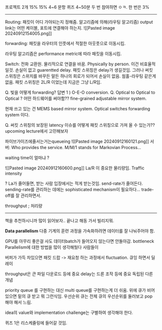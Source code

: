 프로젝트 2개
15% 15%
4~6 문항 퀴즈 4~50분
두 번 참여하면 ㅇㅋ. 한 번은 3%

---
Routing: 패킷이 어디 가야되는지 정해줌. 알고리즘에 의해(라우팅 알고리즘)
output link는 어떤 케이블, 포트에 연결해야 하는지.
![[Pasted image 20240912154005.png]]

forwarding: 패킷을 라우터의 인풋에서 적절한 아웃풋으로 이동시킴.

라우팅 알고리즘은 performance metric에 따라 패킷을 이동시킴.

Switch: 전화 교환원. 물리적으로 연결을 바꿈. Physically by person.
이건 비효율적일것. 손실이 없고 guarentted delay.
패킷 스위칭은 delay가 생길것임.
그러나 써킷 스위칭은 스위치를 바꾸든 말든 하나의 회로가 되어서 손실이 없음.
웜홀-라우팅 같은게 없음.
패킷 스위칭은 2L/R 이었는데 지금은 그냥 L/R임.

Q. 빛을 어떻게 forwarding? 
답변 1 ) O-E-O conversion.
Q. Optical to Optical to Optical ? 어떤 하드웨어를 써야함??
fine-grained adjustable mirror system.

현재 쓰고 있는 건 
MEMS based mirror system.
Optical switches forwarding system 이다. 

Q. 써킷 스위칭의 보장된 latency 이슈를 어떻게 패킷 스위칭으로 가져 올 수 있는가??
upcoming lecture에서 고민해보자

파이브가이즈에줄서는거는queueing
![[Pasted image 20240912160121.png]]
서버: Who provides the service.
M/M/1
stands for Markovian Process...

waiting time이 얼마냐 ?

![[Pasted image 20240912160600.png]]
La/R 이 중요한 물리량임. Traffic intensity

? La가 줄어들면, 받는 사람 입장에서는 적게 받는것임. send-rate가 줄어든다.
sending-rate를 관리하는 데에는 sophisticated mechanism이 필요하다... trade-off를 잘 관리하면서.

throughput ; 처리량

---
책을 추천하시니까 많이 읽어보자..
끝나고 해동 가서 빌리지뭐.

**Data parallelism**
다중 기계의 훈련 과정을 가속화하려면 데이터를 잘 나눠주어야 함.

GPU를 아무리 좋은걸 사도 데이터batch가 들어오지 않는다면 안돌아감. bottleneck
Parallelism에 대한 방법을 많이 생각해뒀다 사람들이

버퍼가 가득 차있으면 패킷 드랍 -> 재요청 하는 과정에서 fluctuation.
큐잉 하면서 딜레이

throughput은 큰 파일 다운로드 등에 중요
delay는 드론 조작 등에 중요
독립된 다른 개념

priority queue 를 구현하는 대신 multi queue를 구현하는게 더 쉬움.
위에 큐가 비어있으면 밑의 큐 받고 뭐 그런식임.
우선순위 큐는 전체 큐의 우선순위를 둘러보고 pop 해야 해서 느림.

idea의 value와 implementation challenge는 구별하여 생각해야 한다.

퀴즈 1은 리스케쥴링에 들어갈 것임. 
